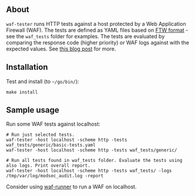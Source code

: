 ## About

`waf-tester` runs HTTP tests against a host protected by a Web Application Firewall (WAF). The tests are defined as YAML files based on [FTW format](https://github.com/CRS-support/ftw/blob/master/docs/YAMLFormat.md) - see the `waf_tests` folder for examples. The tests are evaluated by comparing the response code (higher priority) or WAF logs against with the expected values. See [this blog post](https://jreisinger.github.io/blog2/posts/working-with-waf-containers/) for more.

## Installation

Test and install (to `~/go/bin/`):

```
make install
```

## Sample usage

Run some WAF tests against localhost:

```
# Run just selected tests.
waf-tester -host localhost -scheme http -tests waf_tests/generic/basic-tests.yaml
waf-tester -host localhost -scheme http -tests waf_tests/generic/

# Run all tests found in waf_tests folder. Evaluate the tests using also logs. Print overall report.
waf-tester -host localhost -scheme http -tests waf_tests/ -logs /tmp/var/log/modsec_audit.log -report
```

Consider using [waf-runner](https://github.com/jreisinger/waf-runner) to run a WAF on localhost.
